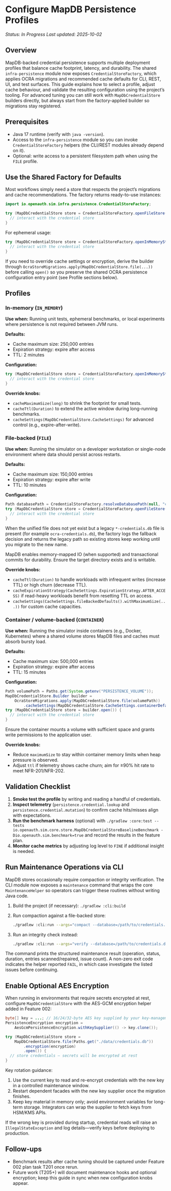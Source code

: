 # Configure MapDB Persistence Profiles

_Status: In Progress_
_Last updated: 2025-10-02_

## Overview

MapDB-backed credential persistence supports multiple deployment profiles that balance cache footprint, latency, and durability. The shared `infra-persistence` module now exposes `CredentialStoreFactory`, which applies OCRA migrations and recommended cache defaults for CLI, REST, UI, and test surfaces. This guide explains how to select a profile, adjust cache behaviour, and validate the resulting configuration using the project’s tooling. For advanced tuning you can still work with `MapDbCredentialStore` builders directly, but always start from the factory-applied builder so migrations stay registered.

## Prerequisites

- Java 17 runtime (verify with `java -version`).
- Access to the `infra-persistence` module so you can invoke `CredentialStoreFactory` helpers (the CLI/REST modules already depend on it).
- Optional: write access to a persistent filesystem path when using the `FILE` profile.

## Use the Shared Factory for Defaults

Most workflows simply need a store that respects the project’s migrations and cache recommendations. The factory returns ready-to-use instances:

```java
import io.openauth.sim.infra.persistence.CredentialStoreFactory;

try (MapDbCredentialStore store = CredentialStoreFactory.openFileStore(Paths.get("./data/credentials.db"))) {
  // interact with the credential store
}
```

For ephemeral usage:

```java
try (MapDbCredentialStore store = CredentialStoreFactory.openInMemoryStore()) {
  // interact with the credential store
}
```

If you need to override cache settings or encryption, derive the builder through `OcraStoreMigrations.apply(MapDbCredentialStore.file(...))` before calling `open()` so you preserve the shared OCRA persistence configuration entry point (see Profile sections below).

## Profiles

### In-memory (`IN_MEMORY`)

**Use when:** Running unit tests, ephemeral benchmarks, or local experiments where persistence is not required between JVM runs.

**Defaults:**
- Cache maximum size: 250,000 entries
- Expiration strategy: expire after access
- TTL: 2 minutes

**Configuration:**
```java
try (MapDbCredentialStore store = CredentialStoreFactory.openInMemoryStore()) {
  // interact with the credential store
}
```

**Override knobs:**
- `cacheMaximumSize(long)` to shrink the footprint for small tests.
- `cacheTtl(Duration)` to extend the active window during long-running benchmarks.
- `cacheSettings(MapDbCredentialStore.CacheSettings)` for advanced control (e.g., expire-after-write).

### File-backed (`FILE`)

**Use when:** Running the simulator on a developer workstation or single-node environment where data should persist across restarts.

**Defaults:**
- Cache maximum size: 150,000 entries
- Expiration strategy: expire after write
- TTL: 10 minutes

**Configuration:**
```java
Path databasePath = CredentialStoreFactory.resolveDatabasePath(null, "credentials.db");
try (MapDbCredentialStore store = CredentialStoreFactory.openFileStore(databasePath)) {
  // interact with the credential store
}
```

When the unified file does not yet exist but a legacy `*-credentials.db` file is present (for example `ocra-credentials.db`), the factory logs the fallback decision and returns the legacy path so existing stores keep working until you migrate to the new name.

MapDB enables memory-mapped IO (when supported) and transactional commits for durability. Ensure the target directory exists and is writable.

**Override knobs:**
- `cacheTtl(Duration)` to handle workloads with infrequent writes (increase TTL) or high churn (decrease TTL).
- `cacheExpirationStrategy(CacheSettings.ExpirationStrategy.AFTER_ACCESS)` if read-heavy workloads benefit from resetting TTL on access.
- `cacheSettings(CacheSettings.fileBackedDefaults().withMaximumSize(...))` for custom cache capacities.

### Container / volume-backed (`CONTAINER`)

**Use when:** Running the simulator inside containers (e.g., Docker, Kubernetes) where a shared volume stores MapDB files and caches must absorb bursty load.

**Defaults:**
- Cache maximum size: 500,000 entries
- Expiration strategy: expire after access
- TTL: 15 minutes

**Configuration:**
```java
Path volumePath = Paths.get(System.getenv("PERSISTENCE_VOLUME"));
MapDbCredentialStore.Builder builder =
    OcraStoreMigrations.apply(MapDbCredentialStore.file(volumePath))
        .cacheSettings(MapDbCredentialStore.CacheSettings.containerDefaults());
try (MapDbCredentialStore store = builder.open()) {
  // interact with the credential store
}
```

Ensure the container mounts a volume with sufficient space and grants write permissions to the application user.

**Override knobs:**
- Reduce `maximumSize` to stay within container memory limits when heap pressure is observed.
- Adjust `ttl` if telemetry shows cache churn; aim for ≥90% hit rate to meet NFR-201/NFR-202.

## Validation Checklist

1. **Smoke test the profile** by writing and reading a handful of credentials.
2. **Inspect telemetry** (`persistence.credential.lookup` and `persistence.credential.mutation`) to confirm cache hits/misses align with expectations.
3. **Run the benchmark harness** (optional) with `./gradlew :core:test --tests io.openauth.sim.core.store.MapDbCredentialStoreBaselineBenchmark -Dio.openauth.sim.benchmark=true` and record the results in the feature plan.
4. **Monitor cache metrics** by adjusting log level to `FINE` if additional insight is needed.

## Run Maintenance Operations via CLI

MapDB stores occasionally require compaction or integrity verification. The CLI module now exposes a `maintenance` command that wraps the core `MaintenanceHelper` so operators can trigger these routines without writing Java code.

1. Build the project (if necessary): `./gradlew :cli:build`
2. Run compaction against a file-backed store:

   ```bash
   ./gradlew :cli:run --args="compact --database=/path/to/credentials.db"
   ```

3. Run an integrity check instead:

   ```bash
   ./gradlew :cli:run --args="verify --database=/path/to/credentials.db"
   ```

The command prints the structured maintenance result (operation, status, duration, entries scanned/repaired, issue count). A non-zero exit code indicates the helper reported `FAIL`, in which case investigate the listed issues before continuing.

## Enable Optional AES Encryption

When running in environments that require secrets encrypted at rest, configure `MapDbCredentialStore` with the AES-GCM encryption helper added in Feature 002:

```java
byte[] key = ...; // 16/24/32-byte AES key supplied by your key-management system
PersistenceEncryption encryption =
    AesGcmPersistenceEncryption.withKeySupplier(() -> key.clone());

try (MapDbCredentialStore store =
    MapDbCredentialStore.file(Paths.get("./data/credentials.db"))
        .encryption(encryption)
        .open()) {
  // store credentials – secrets will be encrypted at rest
}
```

Key rotation guidance:

1. Use the current key to read and re-encrypt credentials with the new key in a controlled maintenance window.
2. Restart dependent facades with the new key supplier once the migration finishes.
3. Keep key material in memory only; avoid environment variables for long-term storage. Integrators can wrap the supplier to fetch keys from HSM/KMS APIs.

If the wrong key is provided during startup, credential reads will raise an `IllegalStateException` and log details—verify keys before deploying to production.

## Follow-ups

- Benchmark results after cache tuning should be captured under Feature 002 plan task T201 once rerun.
- Future work (T205+) will document maintenance hooks and optional encryption; keep this guide in sync when new configuration knobs appear.
